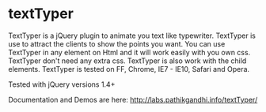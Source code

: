 textTyper
=========

TextTyper is a jQuery plugin to animate you text like typewriter. TextTyper is use to attract the clients to show the points you want. You can use TextTyper in any element on Html and it will work easily with you own css. TextTyper don't need any extra css. TextTyper is also work with the child elements. TextTyper is tested on FF, Chrome, IE7 - IE10, Safari and Opera.

Tested with jQuery versions 1.4+

Documentation and Demos are here: http://labs.pathikgandhi.info/textTyper/
